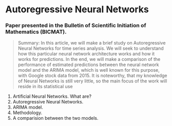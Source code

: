 # Autoregressive Neural Networks

### Paper presented in the Bulletin of Scientific Initiation of Mathematics (BICMAT).

> Summary: In this article, we will make a brief study on Autoregressive Neural
Networks for time series analysis. We will seek to understand how this particular
neural network architecture works and how it works for predictions. In the end,
we will make a comparison of the performance of estimated predictions between
the neural network model and the ARIMA model, which is well known for this
purpose, with Google stock data from 2015. It is noteworthy, that my knowledge
of Neural Networks is still very little, so the main focus of the work will reside in
its statistical use

1. Artificial Neural Networks. What are?
2. Autoregressive Neural Networks.
3. ARIMA model.
4. Methodology.
5. A comparision between the two models.


